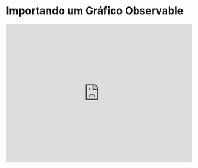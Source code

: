 # Importando um Gráfico Observable

<iframe width="100%" height="375" frameborder="0"
  src="https://observablehq.com/embed/a2c7996af985784f?cells=bar_chart"></iframe>
